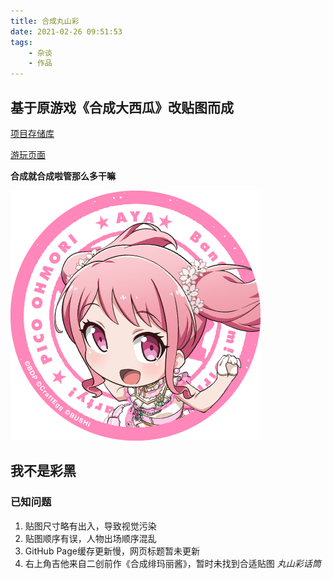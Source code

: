 ```yaml
---
title: 合成丸山彩
date: 2021-02-26 09:51:53
tags:
    - 杂谈
    - 作品
---
```

## 基于原游戏《合成大西瓜》改贴图而成

[项目存储库](https://github.com/mitian233/ayachan "GitHub")

[游玩页面](https://mitian233.github.io/ayachan "GitHub Page")

**合成就合成啦管那么多干嘛**

![丸山彩](https://github.com/mitian233/ayachan/blob/master/Aya_PICO_Icon.png?raw=true "丸山彩")

## 我不是彩黑

### 已知问题

1. 贴图尺寸略有出入，导致视觉污染
2. 贴图顺序有误，人物出场顺序混乱
3. GitHub Page缓存更新慢，网页标题暂未更新
4. 右上角吉他来自二创前作《合成绯玛丽酱》，暂时未找到合适贴图 *丸山彩话筒*
